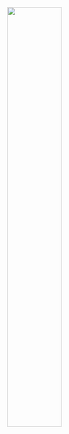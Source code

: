 

<img src="[](https://github.com/abdulmoizhash/Learn-flutter-with-abdulmoiz/blob/main/2-%20Expansion%20TIle/expansion_tile_collapsed.png)" width=50% height=50%>

